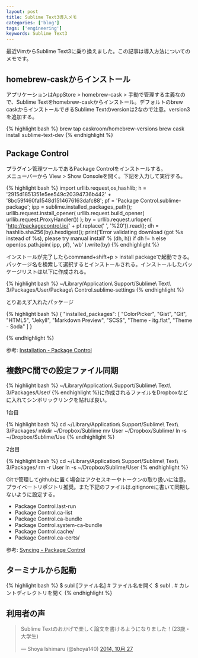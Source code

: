 ```yaml
---
layout: post
title: Sublime Text3導入メモ
categories: ['blog']
tags: ['engineering']
keywords: Sublime Text3
---
```


最近VimからSublime Text3に乗り換えました。この記事は導入方法についてのメモです。

## homebrew-caskからインストール

アプリケーションはAppStore > homebrew-cask > 手動で管理する主義なので、Sublime Textをhomebrew-caskからインストール。デフォルトのbrew caskからインストールできるSublime Textのversionは2なので注意。version3を追加する。

{% highlight bash %}
brew tap caskroom/homebrew-versions
brew cask install sublime-text-dev
{% endhighlight %}

## Package Control

プラグイン管理ツールであるPackage Controlをインストールする。<br/>
メニューバーから View > Show Consoleを開く。下記を入力して実行する。

{% highlight bash %}
import urllib.request,os,hashlib; h = '2915d1851351e5ee549c20394736b442' + '8bc59f460fa1548d1514676163dafc88'; pf = 'Package Control.sublime-package'; ipp = sublime.installed_packages_path(); urllib.request.install_opener( urllib.request.build_opener( urllib.request.ProxyHandler()) ); by = urllib.request.urlopen( 'http://packagecontrol.io/' + pf.replace(' ', '%20')).read(); dh = hashlib.sha256(by).hexdigest(); print('Error validating download (got %s instead of %s), please try manual install' % (dh, h)) if dh != h else open(os.path.join( ipp, pf), 'wb' ).write(by)
{% endhighlight %}

インストールが完了したらcommand+shift+p > install packageで起動できる。パッケージ名を検索して選択するとインストールされる。インストールしたパッケージリストは以下に作成される。

{% highlight bash %}
~/Library/Application\ Support/Sublime\ Text\ 3/Packages/User/Package\ Control.sublime-settings
{% endhighlight %}

とりあえず入れたパッケージ

{% highlight bash %}
{
    "installed_packages":
    [
        "ColorPicker",
        "Gist",
        "Git",
        "HTML5",
        "Jekyll",
        "Markdown Preview",
        "SCSS",
        "Theme - itg.flat",
        "Theme - Soda"
    ]
}

{% endhighlight %}

参考: [Installation - Package Control](https://sublime.wbond.net/installation)

## 複数PC間での設定ファイル同期

{% highlight bash %}
~/Library/Application\ Support/Sublime\ Text\ 3/Packages/User/
{% endhighlight %}に作成されるファイルをDropboxなどに入れてシンボリックリンクを貼れば良い。

1台目

{% highlight bash %}
cd ~/Library/Application\ Support/Sublime\ Text\ 3/Packages/
mkdir ~/Dropbox/Sublime
mv User ~/Dropbox/Sublime/
ln -s ~/Dropbox/Sublime/Use
{% endhighlight %}

2台目

{% highlight bash %}
cd ~/Library/Application\ Support/Sublime\ Text\ 3/Packages/
rm -r User
ln -s ~/Dropbox/Sublime/User
{% endhighlight %}

Gitで管理してgithubに置く場合はアクセスキーやトークンの取り扱いに注意。プライベートリポジトリ推奨。また下記のファイルは.gitignoreに書いて同期しないように設定する。

* Package Control.last-run
* Package Control.ca-list
* Package Control.ca-bundle
* Package Control.system-ca-bundle
* Package Control.cache/
* Package Control.ca-certs/

参考: [Syncing - Package Control](https://sublime.wbond.net/docs/syncing)

## ターミナルから起動

{% highlight bash %}
$ subl [ファイル名] # ファイル名を開く
$ subl . # カレントディレクトリを開く
{% endhighlight %}

## 利用者の声

<blockquote class="twitter-tweet" lang="ja"><p>Sublime Textのおかげで楽しく論文を書けるようになりました！(23歳・大学生)</p>&mdash; Shoya Ishimaru (@shoya140) <a href="https://twitter.com/shoya140/status/526782092554694658">2014, 10月 27</a></blockquote>
<script async src="//platform.twitter.com/widgets.js" charset="utf-8"></script>
